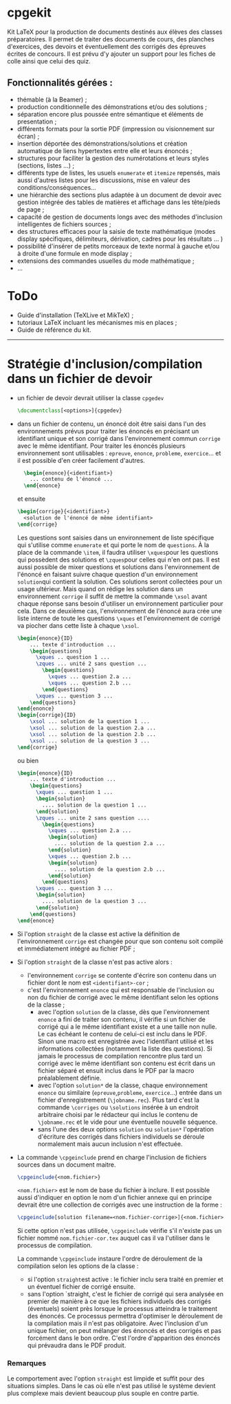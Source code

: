 # cpgekit

 Kit LaTeX pour la production de documents destinés aux élèves des classes préparatoires. Il permet de traiter des documents de cours, des planches d'exercices, des devoirs et éventuellement des corrigés des épreuves écrites de concours. Il est prévu d'y ajouter un support pour les fiches de colle ainsi que celui des quiz. 

## Fonctionnalités gérées :

- thémable (à la Beamer) ;
- production conditionnelle des démonstrations et/ou des solutions ;
- séparation encore plus poussée entre sémantique et éléments de presentation ; 
- différents formats pour la sortie PDF (impression  ou visionnement sur écran) ;
- insertion déportée des démonstrations/solutions et création automatique de liens hypertextes entre elle et leurs énoncés ;
- structures pour faciliter la gestion des numérotations et leurs styles (sections, listes ...) ;
- différents type de listes, les usuels `enumerate` et `itemize` repensés, mais aussi d'autres listes pour les discussions, mise en valeur des conditions/conséquences...
- une hiérarchie des sections plus adaptée à un document de devoir avec gestion intégrée des tables de matières et affichage dans les tête/pieds de page ;
- capacité de gestion de documents longs avec des méthodes d'inclusion intelligentes de fichiers sources ;
- des structures efficaces pour la saisie de texte mathématique (modes display spécifiques, délimiteurs, dérivation, cadres pour les résultats ... )
- possibilité d'insérer de petits morceaux de texte normal à gauche et/ou à droite d'une formule en mode display ;
- extensions des commandes usuelles du mode mathématique ;
- ...

# ToDo

- Guide d'installation (TeXLive et MikTeX) ;
- tutoriaux LaTeX incluant les mécanismes mis en places ;
- Guide de référence du kit.

---



# Stratégie d'inclusion/compilation dans un fichier de devoir

- un fichier de devoir devrait utiliser la  classe `cpgedev`
  
  ```latex
  \documentclass[<options>]{cpgedev}
  ```

- dans un fichier de contenu, un énoncé doit être saisi dans l'un des environnements prévus pour traiter les énoncés en précisant un identifiant unique et son corrigé dans l'environnement commun `corrige` avec le même identifiant. Pour traiter les énoncés plusieurs environnement sont utilisables : `epreuve`, `enonce`, `probleme`, `exercice`... et il est possible d'en créer facilement d'autres.

  ```latex
    \begin{enonce}{<identifiant>} 
      ... contenu de l'énoncé ...
    \end{enonce} 
  ```
  
  et ensuite 
  
  ```latex
  \begin{corrige}{<identifiant>} 
    <solution de l'énoncé de même identifiant> 
  \end{corrige}
  ```
  
  Les questions sont saisies dans un environnement de liste spécifique qui s'utilise comme  `enumerate` et qui porte le nom de `questions`. À la place de la commande `\item`, il faudra utiliser `\xques`pour les questions qui possèdent des solutions et `\zques`pour celles qui n'en ont pas. 
  Il est aussi possible de mixer questions et solutions dans l'environnement  de l'énoncé en faisant suivre chaque question d'un environnement `solution`qui contient la solution. Ces solutions seront collectées pour un usage ultérieur. Mais quand on rédige les solution dans un environnement `corrige` il suffit de mettre la commande `\xsol` avant chaque réponse sans besoin d'utiliser un environnement particulier pour cela. Dans ce deuxième cas, l'environnement de l'énoncé aura crée une liste interne de toute les questions `\xques` et l'environnement de corrigé va piocher dans cette liste à chaque `\xsol`. 
  
  ```latex
  \begin{enonce}{ID} 
      ... texte d'introduction ...
      \begin{questions}
        \xques .. question 1 ...
        \zques ... unité 2 sans question ...
          \begin{questions}
            \xques ... question 2.a ...
            \xques ... question 2.b ...
          \end{questions}
        \xques ... question 3 ...
      \end{questions}
  \end{enonce} 
  \begin{corrige}{ID}
      \xsol ... solution de la question 1 ...
      \xsol ... solution de la question 2.a ...
      \xsol ... solution de la question 2.b ...
      \xsol ... solution de la question 3 ...
  \end{corrige}
  ```
  
  ou bien 
  
  ```latex
  \begin{enonce}{ID} 
      ... texte d'introduction ... 
      \begin{questions}
        \xques ... question 1 ...
        \begin{solution}
          .... solution de la question 1 ...
        \end{solution}
        \zques ... unite 2 sans question ....
          \begin{questions}
            \xques ... question 2.a ...
            \begin{solution}
              .... solution de la question 2.a ...
            \end{solution}
            \xques ... question 2.b ...
            \begin{solution}
              .... solution de la question 2.b ...
            \end{solution}
          \end{questions}
        \xques ... question 3 ... 
        \begin{solution}
          .... solution de la question 3 ...
        \end{solution}
      \end{questions}
  \end{enonce} 
  ```

- Si l'option `straight` de la classe est active la définition de l'environnement `corrige` est changée pour que son contenu soit compilé et immédiatement intégré au fichier PDF ;

- Si l'option `straight` de la classe n'est pas active alors :
  
  - l'environnement `corrige` se contente d'écrire son contenu dans un fichier dont le nom est `<identifiant>-cor` ;
  - c'est l'environnement `enonce` qui est responsable de l'inclusion ou non du fichier de corrigé avec le même identifiant selon les options de la classe ;
    - avec l'option `solution` de la classe, dès que l'environnement `enonce` a fini de traiter son contenu, il vérifie si un fichier de corrigé qui a le même identifiant existe et a une taille non nulle. Le cas échéant le contenu de celui-ci est inclu dans le PDF. Sinon une macro est enregistrée avec l'identifiant utilisé et les informations collectées (notamment la liste des questions). Si jamais le processus de compilation rencontre plus tard un corrigé avec le même identifiant son contenu est écrit dans un fichier séparé et ensuit inclus dans le PDF par la macro préalablement définie.   
    - avec l'option `solution*` de la classe, chaque environnement `enonce` ou similaire (`epreuve`,`probleme`, `exercice`...) entrée dans un fichier d'enregistrement  (`\jobname.rec`). Plus tard c'est la commande `\corriges` ou `\solutions` insérée à un endroit arbitraire choisi par le rédacteur qui inclus le contenu de `\jobname.rec` et le vide pour une éventuelle nouvelle séquence.
    - sans l'une des deux options `solution` ou `solution*` l'opération d'écriture des corrigés dans fichiers individuels se déroule normalement mais aucun inclusion n'est effectuée. 
      
      

- La commande `\cpgeinclude` prend en charge l'inclusion de fichiers sources dans un document maitre.
  
  ```latex
  \cpgeinclude{<nom.fichier>}
  ```
  `<nom.fichier>` est le nom de base du fichier à inclure. Il est possible aussi d'indiquer en option le nom d'un fichier annexe qui en principe devrait être une collection de corrigés avec une instruction de la forme :

  ```latex
  \cpgeinclude[solution filename=<nom.fichier-corrige>]{<nom.fichier>}
  ```
  Si cette option n'est pas utilisée, `\cpgeinclude` vérifie s'il n'existe pas un fichier nommé `nom.fichier-cor.tex` auquel cas il va l'utiliser dans le processus de compilation.

  La commande `\cpgeinclude` instaure l'ordre de déroulement de la compilation selon les options de la classe :
    - si l'option `straight`est active :  le fichier inclu sera traité en premier et un éventuel fichier de corrigé ensuite.
    - sans l'option `straight, c'est le fichier de corrigé qui sera analysée en premier de manière à ce que les fichiers individuels des corrigés (éventuels) soient près lorsque le processus atteindra le traitement des énoncés.
  Ce processus permettra d'optimiser le déroulement de la compilation mais il n'est pas obligatoire. Avec l'inclusion d'un unique fichier, on peut mélanger des énoncés et des corrigés et pas forcément dans le bon ordre. C'est l'ordre d'apparition des énoncés qui prévaudra dans le PDF produit. 

### Remarques

Le comportement avec l'option `straight` est limpide et suffit pour des situations simples. Dans le cas où elle n'est pas utilisé le système devient plus complexe mais devient beaucoup plus souple en contre partie.  
